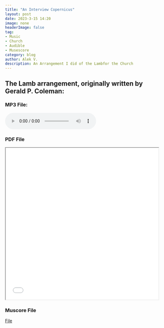 ```yaml
---
title: "An Interview Copernicus"
layout: post
date: 2023-3-15 14:20
image: none
headerImage: false
tag:
- Music
- Church
- Audible
- Musescore
category: blog
author: Alek V.
description: An Arrangement I did of the Lambfor the Church
---
```


## The Lamb arrangement, originally written by Gerald P. Coleman:

### MP3 File:

<audio controls>
  <source src="/assets/The Lamb.mp3" type="audio/mpeg">
</audio>

### PDF File

<iframe src="/assets/The Lamb.pdf" width="100%" height="500px"></iframe>

### Muscore File

<a href="/assets/The Lamb.mscz">File</a>
